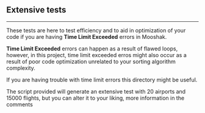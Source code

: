 ## Extensive tests

---

These tests are here to test efficiency and to aid in optimization of your code if you are having **Time Limit Exceeded**
errors in Mooshak.

**Time Limit Exceeded** errors can happen as a result of flawed loops, however, in this project, time limit exceeded erros might also 
occur as a result of poor code optimization unrelated to your sorting algorithm complexity.

If you are having trouble with time limit errors this directory might be useful.

The script provided will generate an extensive test with 20 airports and 15000 flights, 
but you can alter it to your liking, more information in the comments
